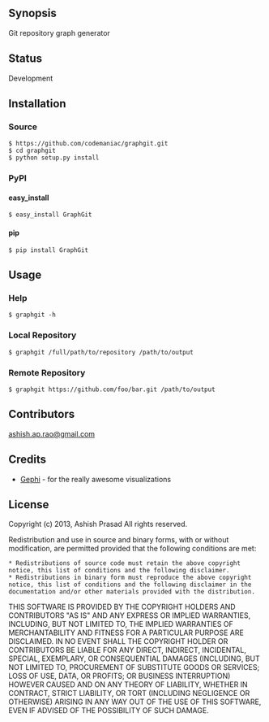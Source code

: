 ## Synopsis

Git repository graph generator

## Status

Development

## Installation

### Source

    $ https://github.com/codemaniac/graphgit.git
    $ cd graphgit
    $ python setup.py install

### PyPI

#### easy_install

    $ easy_install GraphGit

#### pip

    $ pip install GraphGit

## Usage

### Help

	$ graphgit -h

### Local Repository

	$ graphgit /full/path/to/repository /path/to/output

### Remote Repository

	$ graphgit https://github.com/foo/bar.git /path/to/output

## Contributors

ashish.ap.rao@gmail.com

## Credits

* [Gephi](https://gephi.org/) - for the really awesome visualizations

## License

Copyright (c) 2013, Ashish Prasad
All rights reserved.

Redistribution and use in source and binary forms, with or without modification, are permitted provided that the following conditions are met:

    * Redistributions of source code must retain the above copyright notice, this list of conditions and the following disclaimer.
    * Redistributions in binary form must reproduce the above copyright notice, this list of conditions and the following disclaimer in the documentation and/or other materials provided with the distribution.

THIS SOFTWARE IS PROVIDED BY THE COPYRIGHT HOLDERS AND CONTRIBUTORS "AS IS" AND ANY EXPRESS OR IMPLIED WARRANTIES, INCLUDING, BUT NOT LIMITED TO, THE IMPLIED WARRANTIES OF MERCHANTABILITY AND FITNESS FOR A PARTICULAR PURPOSE ARE DISCLAIMED. IN NO EVENT SHALL THE COPYRIGHT HOLDER OR CONTRIBUTORS BE LIABLE FOR ANY DIRECT, INDIRECT, INCIDENTAL, SPECIAL, EXEMPLARY, OR CONSEQUENTIAL DAMAGES (INCLUDING, BUT NOT LIMITED TO, PROCUREMENT OF SUBSTITUTE GOODS OR SERVICES; LOSS OF USE, DATA, OR PROFITS; OR BUSINESS INTERRUPTION) HOWEVER CAUSED AND ON ANY THEORY OF LIABILITY, WHETHER IN CONTRACT, STRICT LIABILITY, OR TORT (INCLUDING NEGLIGENCE OR OTHERWISE) ARISING IN ANY WAY OUT OF THE USE OF THIS SOFTWARE, EVEN IF ADVISED OF THE POSSIBILITY OF SUCH DAMAGE. 

